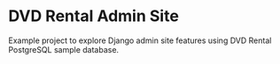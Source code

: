 # DVD Rental Admin Site

Example project to explore Django admin site features using DVD Rental PostgreSQL sample database.
